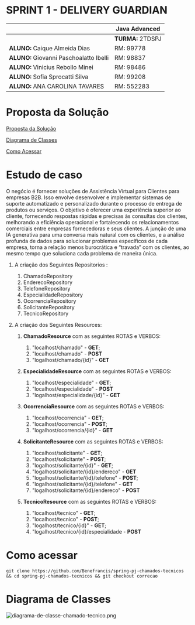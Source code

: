 # SPRINT 1 - DELIVERY GUARDIAN

|          | **Java Advanced** |
|------------------------------------------|-------------------|
|| **TURMA:** 2TDSPJ |
| **ALUNO:** Caique Almeida Dias | RM: 99778        |
| **ALUNO:** Giovanni Paschoalatto Ibelli | RM: 98837     |
| **ALUNO:** Vinicius Rebollo Minei | RM: 98486         |
| **ALUNO:** Sofia Sprocatti Silva | RM: 99208        |
| **ALUNO:** ANA CAROLINA TAVARES | RM: 552283       |


# Proposta da Solução


[Proposta da Solução ](#_Proposta_da_Solução)

[Diagrama de Classes ](#_Diagrama_de_Classes)

[Como Acessar ](#_Como_Acessar)

<a id="#_Proposta_da_Solução"></a>

# Estudo de caso


O negócio é fornecer soluções de Assistência Virtual para Clientes para
empresas B2B. Isso envolve desenvolver e implementar sistemas de suporte
automatizado e personalizado durante o processo de entrega de produtos ou
serviços. O objetivo é oferecer uma experiência superior ao cliente, fornecendo
respostas rápidas e precisas às consultas dos clientes, melhorando a eficiência
operacional e fortalecendo os relacionamentos comerciais entre empresas
fornecedoras e seus clientes.
A junção de uma IA generativa para uma conversa mais natural com os
clientes, e a análise profunda de dados para solucionar problemas específicos
de cada empresa, torna a relação menos burocrática e “travada” com os
clientes, ao mesmo tempo que soluciona cada problema de maneira única.


1. A criação dos Seguintes Repositorios :

   1. ChamadoRepository
   2. EnderecoRepository
   3. TelefoneRepository
   4. EspecialidadeRepository
   5. OcorrenciaRepository
   6. SolicitanteRepository
   7. TecnicoRepository

5. A criação dos Seguintes Resources:

   1. **ChamadoResource** com as seguintes ROTAS e VERBOS:
      1. "localhost/chamado" - **GET**;
      2. "localhost/chamado" - **POST**
      3. "logalhost/chamado/{id}" - **GET**
    
   2. **EspecialidadeResource** com as seguintes ROTAS e VERBOS:
      1. "localhost/especialidade" - **GET**;
      2. "localhost/especialidade" - **POST**
      3. "logalhost/especialidade/{id}" - **GET**
      
   3. **OcorrenciaResource** com as seguintes ROTAS e VERBOS:
      1. "localhost/ocorrencia" - **GET**;
      2. "localhost/ocorrencia" - **POST**;
      3. "logalhost/ocorrencia/{id}" - **GET**

   4. **SolicitanteResource** com as seguintes ROTAS e VERBOS:
      1. "localhost/solicitante" - **GET**;
      2. "localhost/solicitante" - **POST**;
      3. "logalhost/solicitante/{id}" - **GET**;
      4. "logalhost/solicitante/{id}/endereco" - **GET**
      5. "logalhost/solicitante/{id}/telefone" - **POST**;
      6. "logalhost/solicitante/{id}/telefone" - **GET**
      7. "logalhost/solicitante/{id}/endereco" - **POST**
     
   5. **TecnicoResource** com as seguintes ROTAS e VERBOS:
      1. "localhost/tecnico" - **GET**;
      2. "localhost/tecnico" - **POST**;
      3. "logalhost/tecnico/{id}" - **GET**;
      4. "logalhost/tecnico/{id}/especialidade - **POST**


<a id="#_Como_Acessar"></a>

# Como acessar
```shell
git clone https://github.com/Benefrancis/spring-pj-chamados-tecnicos && cd spring-pj-chamados-tecnicos && git checkout correcao
```

<a id="_Diagrama_de_Classes"></a>

# Diagrama de Classes
![diagrama-de-classe-chamado-tecnico.png](documentacao%2Fdiagrama-de-classe-chamado-tecnico.png)

